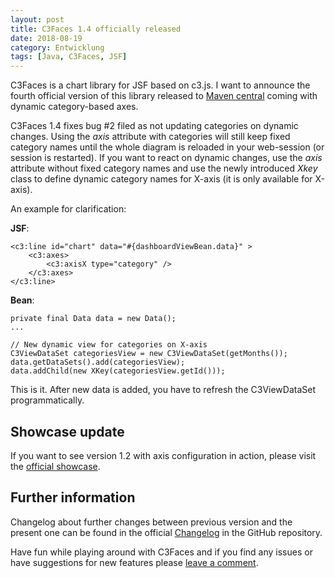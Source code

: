 ```yaml
---
layout: post
title: C3Faces 1.4 officially released
date: 2018-08-19
category: Entwicklung
tags: [Java, C3Faces, JSF]
---
```

C3Faces is a chart library for JSF based on c3.js. I want to announce the fourth 
official version of this library released to 
[Maven central](https://search.maven.org/#artifactdetails%7Corg.kivio%7Cc3faces%7C1.0%7Cjar)
coming with dynamic category-based axes.

<!--more-->

C3Faces 1.4 fixes bug #2 filed as not updating categories on dynamic changes.
Using the _axis_ attribute with categories will still keep fixed category names
until the whole diagram is reloaded in your web-session (or session is restarted).
If you want to react on dynamic changes, use the _axis_ attribute without
fixed category names and use the newly introduced _Xkey_ class to define
dynamic category names for X-axis (it is only available for X-axis).

An example for clarification:

**JSF**:

```
<c3:line id="chart" data="#{dashboardViewBean.data}" >
	<c3:axes>
		<c3:axisX type="category" />
	</c3:axes>
</c3:line>
```

**Bean**:

```
private final Data data = new Data();
...

// New dynamic view for categories on X-axis
C3ViewDataSet categoriesView = new C3ViewDataSet(getMonths());
data.getDataSets().add(categoriesView);
data.addChild(new XKey(categoriesView.getId()));
```

This is it. After new data is added, you have to refresh the C3ViewDataSet
programmatically.

## Showcase update
If you want to see version 1.2 with axis configuration in action, please visit
the [official showcase](http://c3faces.kivio.org).

## Further information 
Changelog about further changes between previous version and the present one
can be found in the official [Changelog](https://github.com/rollinhand/c3faces/blob/master/CHANGELOG.md) 
in the GitHub repository.

Have fun while playing around with C3Faces and if you find any issues or have
suggestions for new features please [leave a comment](https://github.com/rollinhand/c3faces/issues).
